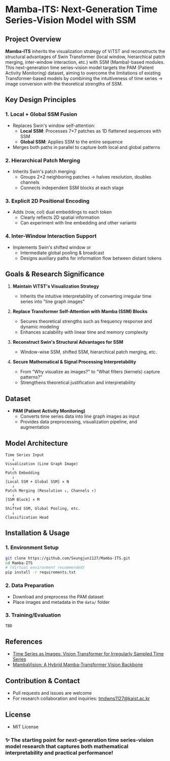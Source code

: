 # Mamba-ITS: Next-Generation Time Series-Vision Model with SSM

## Project Overview

**Mamba-ITS** inherits the visualization strategy of ViTST and reconstructs the structural advantages of Swin Transformer (local window, hierarchical patch merging, inter-window interaction, etc.) with SSM (Mamba)-based modules. This next-generation time series-vision model targets the PAM (Patient Activity Monitoring) dataset, aiming to overcome the limitations of existing Transformer-based models by combining the intuitiveness of time series → image conversion with the theoretical strengths of SSM.

## Key Design Principles

### 1. Local + Global SSM Fusion
- Replaces Swin's window self-attention:
  - **Local SSM**: Processes 7×7 patches as 1D flattened sequences with SSM
  - **Global SSM**: Applies SSM to the entire sequence
- Merges both paths in parallel to capture both local and global patterns

### 2. Hierarchical Patch Merging
- Inherits Swin's patch merging:
  - Groups 2×2 neighboring patches → halves resolution, doubles channels
  - Connects independent SSM blocks at each stage

### 3. Explicit 2D Positional Encoding
- Adds (row, col) dual embeddings to each token
  - Clearly reflects 2D spatial information
  - Can experiment with line embedding and other variants

### 4. Inter-Window Interaction Support
- Implements Swin's shifted window or
  - Intermediate global pooling & broadcast
  - Designs auxiliary paths for information flow between distant tokens

## Goals & Research Significance

1. **Maintain ViTST's Visualization Strategy**  
   - Inherits the intuitive interpretability of converting irregular time series into "line graph images"

2. **Replace Transformer Self-Attention with Mamba (SSM) Blocks**  
   - Secures theoretical strengths such as frequency response and dynamic modeling
   - Enhances scalability with linear time and memory complexity

3. **Reconstruct Swin's Structural Advantages for SSM**  
   - Window-wise SSM, shifted SSM, hierarchical patch merging, etc.

4. **Secure Mathematical & Signal Processing Interpretability**  
   - From "Why visualize as images?" to "What filters (kernels) capture patterns?"
   - Strengthens theoretical justification and interpretability

## Dataset

- **PAM (Patient Activity Monitoring)**
  - Converts time series data into line graph images as input
  - Provides data preprocessing, visualization pipeline, and augmentation

## Model Architecture

```
Time Series Input
   ↓
Visualization (Line Graph Image)
   ↓
Patch Embedding
   ↓
[Local SSM + Global SSM] × N
   ↓
Patch Merging (Resolution ↓, Channels ↑)
   ↓
[SSM Block] × M
   ↓
Shifted SSM, Global Pooling, etc.
   ↓
Classification Head
```

## Installation & Usage

### 1. Environment Setup

```bash
git clone https://github.com/Seungjun1127/Mamba-ITS.git
cd Mamba-ITS
# (Virtual environment recommended)
pip install -r requirements.txt
```

### 2. Data Preparation

- Download and preprocess the PAM dataset
- Place images and metadata in the `data/` folder

### 3. Training/Evaluation

```bash
TBD
```

## References

- [Time Series as Images: Vision Transformer for Irregularly Sampled Time Series](https://arxiv.org/abs/2303.12799)
- [MambaVision: A Hybrid Mamba-Transformer Vision Backbone](https://arxiv.org/abs/2407.08083)

## Contribution & Contact

- Pull requests and issues are welcome
- For research collaboration and inquiries: tmdwns1127@kaist.ac.kr

## License

- MIT License

### ✨ The starting point for next-generation time series-vision model research that captures both mathematical interpretability and practical performance!
